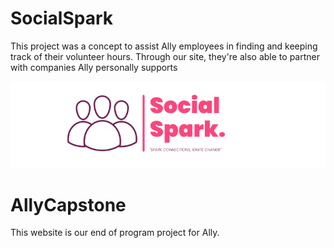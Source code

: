 # SocialSpark

This project was a concept to assist Ally employees in finding and keeping track of their volunteer hours. Through our site, they're also able to partner with companies Ally personally supports

![Logo](/src/images/socialspark.png)

# AllyCapstone

This website is our end of program project for Ally.
